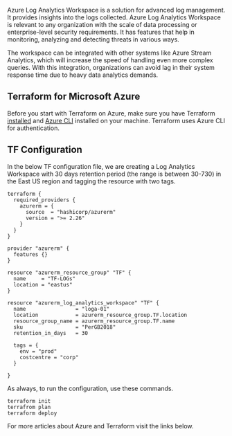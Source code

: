 Azure Log Analytics Workspace is a solution for advanced log management. It provides insights into the logs collected. Azure Log Analytics Workspace is relevant to any organization with the scale of data processing or enterprise-level security requirements. It has features that help in monitoring, analyzing and detecting threats in various ways.

The workspace can be integrated with other systems like Azure Stream Analytics, which will increase the speed of handling even more complex queries. With this integration, organizations can avoid lag in their system response time due to heavy data analytics demands.

## Terraform for Microsoft Azure

Before you start with Terraform on Azure, make sure you have Terraform [installed](https://www.ntweekly.com/2021/01/06/install-terraform-on-ubuntu-with-auto-complete/) and [Azure CLI](https://www.ntweekly.com/2018/05/06/use-azure-cli-2-0/) installed on your machine. Terraform uses Azure CLI for authentication.

## TF Configuration

In the below TF configuration file, we are creating a Log Analytics Workspace with 30 days retention period (the range is between 30-730) in the East US region and tagging the resource with two tags.

```
terraform {
  required_providers {
    azurerm = {
      source  = "hashicorp/azurerm"
      version = ">= 2.26"
    }
  }
}

provider "azurerm" {
  features {}
}

resource "azurerm_resource_group" "TF" {
  name     = "TF-LOGs"
  location = "eastus"
}

resource "azurerm_log_analytics_workspace" "TF" {
  name                = "loga-01"
  location            = azurerm_resource_group.TF.location
  resource_group_name = azurerm_resource_group.TF.name
  sku                 = "PerGB2018"
  retention_in_days   = 30

  tags = {
    env = "prod"
    costcentre = "corp"
  }
   
}
```

As always, to run the configuration, use these commands.

```
terraform init
terrafrom plan
terraform deploy
```

For more articles about Azure and Terraform visit the links below.